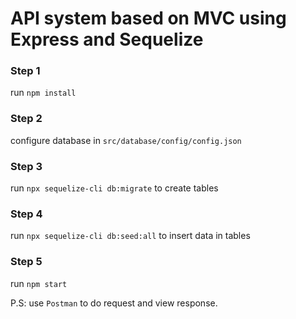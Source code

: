 # API system based on MVC using Express and Sequelize


### Step 1
run `npm install`

### Step 2
configure database in `src/database/config/config.json`

### Step 3
run `npx sequelize-cli db:migrate` to create tables

### Step 4
run `npx sequelize-cli db:seed:all` to insert data in tables

### Step 5
run `npm start`

P.S: use `Postman` to do request and view response.

